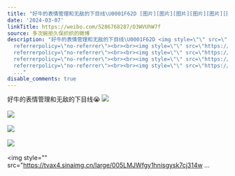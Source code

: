 ```yaml
---
title: "好牛的表情管理和无敌的下目线\U0001F62D [图片][图片][图片][图片][图片][图片][图片][图片][图片]"
date: '2024-03-07'
linkTitle: https://weibo.com/5286768287/O3WVUhW7f
source: 多次婉拒久保织织的微博
description: "好牛的表情管理和无敌的下目线\U0001F62D <img style=\"\" src=\"https://tvax3.sinaimg.cn/large/005LMJWfgy1hnish3w5r9g30mk0cphea.gif\"
  referrerpolicy=\"no-referrer\"><br><br><img style=\"\" src=\"https://tvax3.sinaimg.cn/large/005LMJWfgy1hnishfgls7g30sb0fxqvm.gif\"
  referrerpolicy=\"no-referrer\"><br><br><img style=\"\" src=\"https://tvax1.sinaimg.cn/large/005LMJWfgy1hnisgxkg4tg30m60chhea.gif\"
  referrerpolicy=\"no-referrer\"><br><br><img style=\"\" src=\"https://tvax1.sinaimg.cn/large/005LMJWfgy1hnishar77hg30fb0ke1lf.gif\"
  referrerpolicy=\"no-referrer\"><br><br><img style=\"\" src=\"https://tvax4.sinaimg.cn/large/005LMJWfgy1hnisgysk7cj314w
  ..."
disable_comments: true
---
```

好牛的表情管理和无敌的下目线😭 <img style="" src="https://tvax3.sinaimg.cn/large/005LMJWfgy1hnish3w5r9g30mk0cphea.gif" referrerpolicy="no-referrer"><br><br><img style="" src="https://tvax3.sinaimg.cn/large/005LMJWfgy1hnishfgls7g30sb0fxqvm.gif" referrerpolicy="no-referrer"><br><br><img style="" src="https://tvax1.sinaimg.cn/large/005LMJWfgy1hnisgxkg4tg30m60chhea.gif" referrerpolicy="no-referrer"><br><br><img style="" src="https://tvax1.sinaimg.cn/large/005LMJWfgy1hnishar77hg30fb0ke1lf.gif" referrerpolicy="no-referrer"><br><br><img style="" src="https://tvax4.sinaimg.cn/large/005LMJWfgy1hnisgysk7cj314w ...